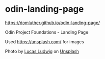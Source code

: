# odin-landing-page

https://domluther.github.io/odin-landing-page/

Odin Project Foundations - Landing Page

Used https://unsplash.com/ for images

Photo by <a href="https://unsplash.com/@luddyphoto?utm_source=unsplash&utm_medium=referral&utm_content=creditCopyText">Lucas Ludwig</a> on <a href="https://unsplash.com/wallpapers/cool/awesome?utm_source=unsplash&utm_medium=referral&utm_content=creditCopyText">Unsplash</a>
